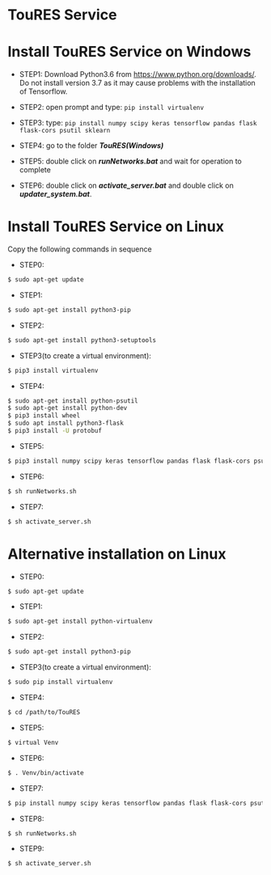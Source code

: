# TouRES Service

# Install TouRES Service on Windows
* STEP1: Download Python3.6 from <https://www.python.org/downloads/>. Do not install version 3.7 as it may cause problems with the installation of Tensorflow.
* STEP2: open prompt and type: ```pip install virtualenv```

* STEP3: type: ```pip install numpy scipy keras tensorflow pandas flask flask-cors psutil sklearn```
* STEP4: go to the folder ***TouRES(Windows)***
* STEP5: double click on ***runNetworks.bat*** and wait for operation to complete
* STEP6: double click on ***activate_server.bat*** and double click on ***updater_system.bat***.


# Install TouRES Service on Linux

Copy the following commands in sequence

* STEP0:
```bash
$ sudo apt-get update
```
* STEP1: 
```bash
$ sudo apt-get install python3-pip
```
* STEP2:
```bash
$ sudo apt-get install python3-setuptools
```
* STEP3(to create a virtual environment):
```bash
$ pip3 install virtualenv
```
* STEP4:
```bash
$ sudo apt-get install python-psutil
$ sudo apt-get install python-dev
$ pip3 install wheel
$ sudo apt install python3-flask
$ pip3 install -U protobuf
```
* STEP5:
```bash
$ pip3 install numpy scipy keras tensorflow pandas flask flask-cors psutil sklearn
```
* STEP6:
```bash
$ sh runNetworks.sh
```
* STEP7:
```bash
$ sh activate_server.sh
```


# Alternative installation on Linux
* STEP0:
```bash
$ sudo apt-get update
```
* STEP1: 
```bash
$ sudo apt-get install python-virtualenv
```
* STEP2:
```bash
$ sudo apt-get install python3-pip
```
* STEP3(to create a virtual environment):
```bash
$ sudo pip install virtualenv
```
* STEP4:
```bash
$ cd /path/to/TouRES
```
* STEP5:
```bash
$ virtual Venv
```
* STEP6:
```bash
$ . Venv/bin/activate
```
* STEP7:
```bash
$ pip install numpy scipy keras tensorflow pandas flask flask-cors psutil sklearn
```
* STEP8:
```bash
$ sh runNetworks.sh
```
* STEP9:
```bash
$ sh activate_server.sh
```
